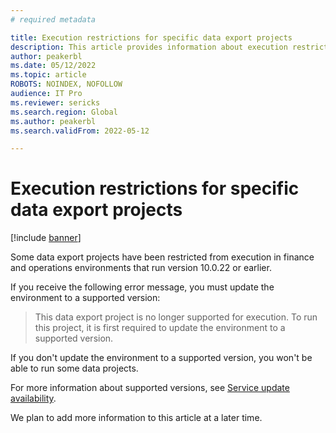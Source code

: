 ```yaml
---
# required metadata

title: Execution restrictions for specific data export projects
description: This article provides information about execution restrictions for specific data export projects in older, out-of-service environments.
author: peakerbl
ms.date: 05/12/2022
ms.topic: article
ROBOTS: NOINDEX, NOFOLLOW
audience: IT Pro
ms.reviewer: sericks
ms.search.region: Global
ms.author: peakerbl
ms.search.validFrom: 2022-05-12

---
```


# Execution restrictions for specific data export projects

[!include [banner](../includes/banner.md)]

Some data export projects have been restricted from execution in finance and operations environments that run version 10.0.22 or earlier.

If you receive the following error message, you must update the environment to a supported version:

> This data export project is no longer supported for execution. To run this project, it is first required to update the environment to a supported version.

If you don't update the environment to a supported version, you won't be able to run some data projects.

For more information about supported versions, see [Service update availability](../../fin-ops/get-started/public-preview-releases.md).

We plan to add more information to this article at a later time.

